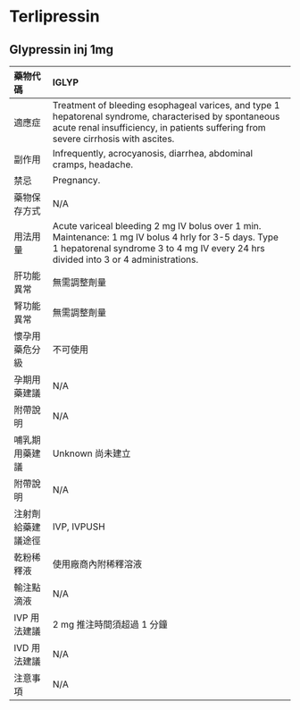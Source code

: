# Terlipressin

## Glypressin inj 1mg

| 藥物代碼           | IGLYP                                                                                                                                                                                        |
|:-------------------|:---------------------------------------------------------------------------------------------------------------------------------------------------------------------------------------------|
| 適應症             | Treatment of bleeding esophageal varices, and type 1 hepatorenal syndrome, characterised by spontaneous acute renal insufficiency, in patients suffering from severe cirrhosis with ascites. |
| 副作用             | Infrequently, acrocyanosis, diarrhea, abdominal cramps, headache.                                                                                                                            |
| 禁忌               | Pregnancy.                                                                                                                                                                                   |
| 藥物保存方式       | N/A                                                                                                                                                                                          |
| 用法用量           | Acute variceal bleeding 2 mg IV bolus over 1 min. Maintenance: 1 mg IV bolus 4 hrly for 3-5 days. Type 1 hepatorenal syndrome 3 to 4 mg IV every 24 hrs divided into 3 or 4 administrations. |
| 肝功能異常         | 無需調整劑量                                                                                                                                                                                 |
| 腎功能異常         | 無需調整劑量                                                                                                                                                                                 |
| 懷孕用藥危分級     | 不可使用                                                                                                                                                                                     |
| 孕期用藥建議       | N/A                                                                                                                                                                                          |
| 附帶說明           | N/A                                                                                                                                                                                          |
| 哺乳期用藥建議     | Unknown 尚未建立                                                                                                                                                                             |
| 附帶說明           | N/A                                                                                                                                                                                          |
| 注射劑給藥建議途徑 | IVP, IVPUSH                                                                                                                                                                                  |
| 乾粉稀釋液         | 使用廠商內附稀釋溶液                                                                                                                                                                         |
| 輸注點滴液         | N/A                                                                                                                                                                                          |
| IVP 用法建議       | 2 mg 推注時間須超過 1 分鐘                                                                                                                                                                   |
| IVD 用法建議       | N/A                                                                                                                                                                                          |
| 注意事項           | N/A                                                                                                                                                                                          |

